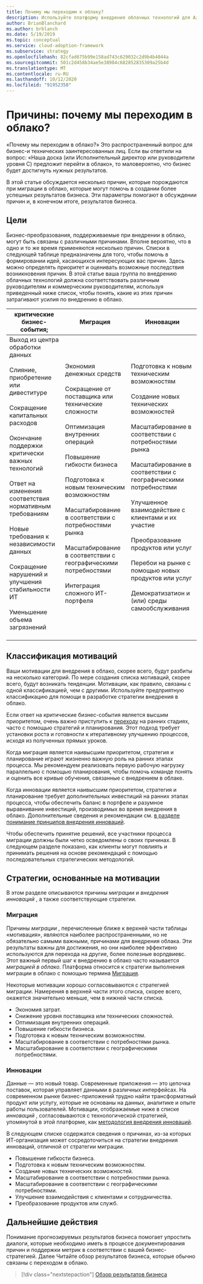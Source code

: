 ```yaml
---
title: Почему мы переходим к облаку?
description: Используйте платформу внедрения облачных технологий для Azure, чтобы понять, что может поспособствовать миграции в облако, которое поможет получить более успешные бизнес-результаты.
author: BrianBlanchard
ms.author: brblanch
ms.date: 5/19/2019
ms.topic: conceptual
ms.service: cloud-adoption-framework
ms.subservice: strategy
ms.openlocfilehash: 82cfad675b99e158ad743c629032c2d9b4b4044a
ms.sourcegitcommit: 501c2d458b34ae5e38984c682852835309a25b4d
ms.translationtype: MT
ms.contentlocale: ru-RU
ms.lasthandoff: 10/12/2020
ms.locfileid: "91952358"
---
```

# <a name="motivations-why-are-we-moving-to-the-cloud"></a>Причины: почему мы переходим в облако?

«Почему мы переходим в облако?» Это распространенный вопрос для бизнес-и технических заинтересованных лиц. Если вы ответили на вопрос: «Наша доска (или Исполнительный директор или руководители уровня C) предложит перейти в облако», то маловероятно, что бизнес будет достигнуть нужных результатов.

В этой статье обсуждается несколько причин, которые порождаются при миграции в облако, которые могут помочь в создании более успешных результатов бизнеса. Эти параметры помогают в обсуждении причин и, в конечном итоге, результатов бизнеса.

## <a name="motivations"></a>Цели

Бизнес-преобразования, поддерживаемые при внедрении в облако, могут быть связаны с различными причинами. Вполне вероятно, что в одно и то же время применяются несколько причин. Списки в следующей таблице предназначены для того, чтобы помочь в формировании идей, касающихся интересующих вас причин. Здесь можно определять приоритет и оценивать возможные последствия возникновения причин. В этой статье ваша группа по внедрению облачных технологий должна соответствовать различным руководителям и коммерческим руководителям, используя приведенный ниже список, чтобы понять, какие из этих причин затрагивают усилия по внедрению в облако.

| критические бизнес-события; | Миграция | Инновации |
|---|---|---|
| Выход из центра обработки данных <br><br> Слияние, приобретение или дивеституре <br><br> Сокращение капитальных расходов <br><br> Окончание поддержки критически важных технологий <br><br> Ответ на изменения соответствия нормативным требованиям <br><br> Новые требования к независимости данных <br><br> Сокращение нарушений и улучшения стабильности ИТ <br><br>Уменьшение объема загрязнений <br><br> | Экономия денежных средств <br><br> Сокращение от поставщика или технические сложности <br><br> Оптимизация внутренних операций <br><br> Повышение гибкости бизнеса <br><br> Подготовка к новым техническим возможностям <br><br> Масштабирование в соответствии с потребностями рынка <br><br> Масштабирование в соответствии с географическими потребностями <br><br> Интеграция сложного ИТ-портфеля <br><br> | Подготовка к новым техническим возможностям <br><br> Создание новых технических возможностей <br><br> Масштабирование в соответствии с потребностями рынка <br><br> Масштабирование в соответствии с географическими потребностями <br><br> Улучшенное взаимодействие с клиентами и их участие <br><br> Преобразование продуктов или услуг <br><br> Перебои на рынке с помощью новых продуктов или услуг <br><br> Демократизатион и (или) среды самообслуживания |

## <a name="classify-your-motivations"></a>Классификация мотиваций

Ваши мотивации для внедрения в облако, скорее всего, будут разбиты на несколько категорий. По мере создания списка мотиваций, скорее всего, будут возникать тенденции. Мотивации, как правило, связаны с одной классификацией, чем с другими. Используйте предприятную классификацию для помощи в разработке стратегии внедрения в облако.

Если ответ на критические бизнес-события является высшим приоритетом, очень важно приступить к [переходу](../get-started/migrate.md) на ранних стадиях, часто с помощью стратегий и планирования. Этот подход требует установки роста и готовности к итеративному улучшению процессов, исходя из полученных прямых уроков.

Когда миграция является наивысшим приоритетом, стратегия и планирование играют жизненно важную роль на ранних этапах процесса. Мы рекомендуем реализовать первую рабочую нагрузку параллельно с помощью планирования, чтобы помочь команде понять и оценить все кривые обучения, связанные с внедрением в облаке.

Когда инновации является наивысшим приоритетом, стратегия и планирование требует дополнительных инвестиций на ранних этапах процесса, чтобы обеспечить баланс в портфеле и разумное выравнивание инвестиций, производимых во время внедрения в облако. Дополнительные сведения и рекомендации см. [в разделе понимание принципов внедрения инноваций](../get-started/innovate.md).

Чтобы обеспечить принятие решений, все участники процесса миграции должны были четко осведомлены о своих причинах. В следующем разделе показано, как клиенты могут повлиять и принимать решения на основе рекомендаций с помощью последовательных стратегических методологий.

## <a name="motivation-driven-strategies"></a>Стратегии, основанные на мотивации

В этом разделе описываются причины *миграции* и *внедрения инноваций* , а также соответствующие стратегии.

### <a name="migration"></a>Миграция

Причины *миграции* , перечисленные ближе к верхней части таблицы «мотивация», являются наиболее распространенными, но не обязательно самыми важными, причинами для внедрения облака. Эти результаты важны для достижения, но они наиболее эффективно используются для перехода на другие, более полезные ворлдвиевс. Этот важный первый шаг к внедрению в облако часто называется *миграцией в облако*. Платформа относится к стратегии выполнения миграции в облако с помощью термина [Миграция](../get-started/migrate.md).

Некоторые мотивации хорошо согласовываются с стратегией миграции. Намерения в верхней части этого списка, скорее всего, окажется значительно меньше, чем в нижней части списка.

- Экономия затрат.
- Снижение уровня поставщика или технических сложностей.
- Оптимизация внутренних операций.
- Повышение гибкости бизнеса.
- Подготовка к новым техническим возможностям.
- Масштабирование в соответствии с потребностями рынка.
- Масштабирование в соответствии с географическими потребностями.

### <a name="innovation"></a>Инновации

Данные — это новый товар. Современные приложения — это цепочка поставок, которая управляет данными в различных интерфейсах. На современном рынке бизнес-приложений трудно найти трансформатный продукт или услугу, которые не основаны на данных, аналитике и опыте работы пользователей. Мотивации, отображаемые ниже в списке *инноваций* , согласовываются с технологической стратегией, упомянутой в этой платформе, как [методология внедрения инноваций](../get-started/innovate.md).

В следующем списке содержатся сведения о причинах, из-за которых ИТ-организация может сосредоточиться на стратегии внедрения инноваций, отличной от стратегии миграции.

- Повышение гибкости бизнеса.
- Подготовка к новым техническим возможностям.
- Создание новых технических возможностей.
- Масштабирование в соответствии с потребностями рынка.
- Масштабирование в соответствии с географическими потребностями.
- Улучшение взаимодействия с клиентами и сотрудничества.
- Преобразование продуктов или служб.

## <a name="next-steps"></a>Дальнейшие действия

Понимание прогнозируемых результатов бизнеса помогает упростить диалоги, которые необходимо иметь в процессе документирования причин и поддержки метрик в соответствии с вашей бизнес-стратегией. Далее Читайте обзор результатов бизнеса, которые обычно связаны с переходом в облако.

> [!div class="nextstepaction"]
> [Обзор результатов бизнеса](./business-outcomes/index.md)
